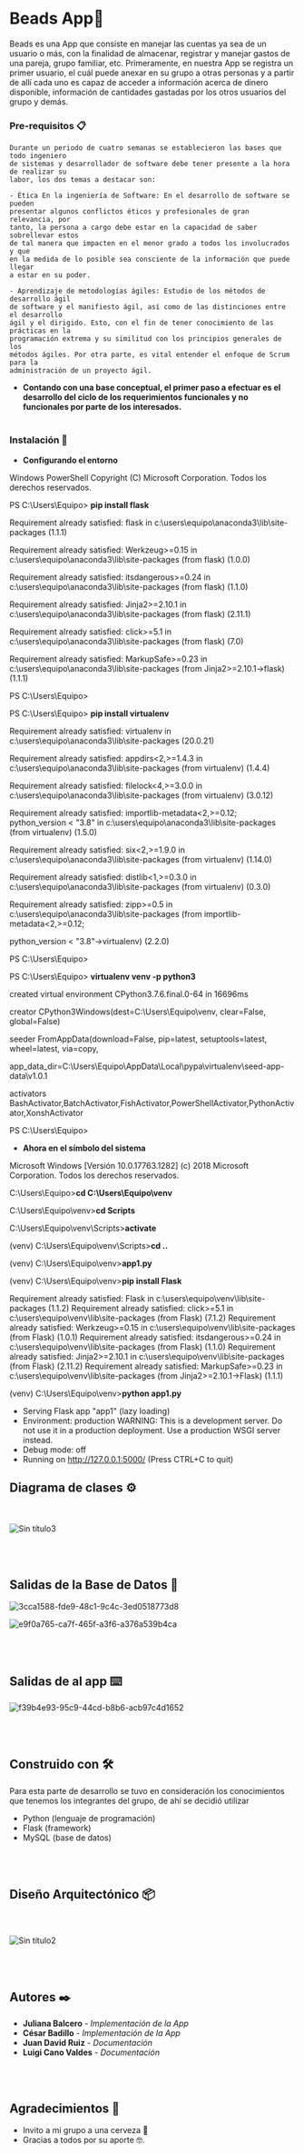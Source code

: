 # Beads App🚀

Beads es una App que consiste en manejar las cuentas ya sea de un usuario o más,
con la finalidad de almacenar, registrar y manejar gastos de una pareja, grupo familiar,
etc. Primeramente, en nuestra App se registra un primer usuario, el cuál puede anexar
en su grupo a otras personas y a partir de allí cada uno es capaz de acceder a
información acerca de dinero disponible, información de cantidades gastadas por los
otros usuarios del grupo y demás.


### Pre-requisitos 📋


```
Durante un periodo de cuatro semanas se establecieron las bases que todo ingeniero
de sistemas y desarrollador de software debe tener presente a la hora de realizar su
labor, los dos temas a destacar son:

- Ética En la ingeniería de Software: En el desarrollo de software se pueden
presentar algunos conflictos éticos y profesionales de gran relevancia, por
tanto, la persona a cargo debe estar en la capacidad de saber sobrellevar estos
de tal manera que impacten en el menor grado a todos los involucrados y que
en la medida de lo posible sea consciente de la información que puede llegar
a estar en su poder. 

- Aprendizaje de metodologías ágiles: Estudio de los métodos de desarrollo ágil
de software y el manifiesto ágil, así como de las distinciones entre el desarrollo
ágil y el dirigido. Esto, con el fin de tener conocimiento de las prácticas en la 
programación extrema y su similitud con los principios generales de los
métodos ágiles. Por otra parte, es vital entender el enfoque de Scrum para la
administración de un proyecto ágil. 
```

* **Contando con una base conceptual, el primer paso a efectuar es el desarrollo del ciclo
de los requerimientos funcionales y no funcionales por parte de los interesados.**
<br/><br/>
### Instalación 🔧


* **Configurando el entorno**

Windows PowerShell
Copyright (C) Microsoft Corporation. Todos los derechos reservados.

PS C:\Users\Equipo> **pip install flask**

Requirement already satisfied: flask in c:\users\equipo\anaconda3\lib\site-packages (1.1.1)

Requirement already satisfied: Werkzeug>=0.15 in c:\users\equipo\anaconda3\lib\site-packages (from flask) (1.0.0)

Requirement already satisfied: itsdangerous>=0.24 in c:\users\equipo\anaconda3\lib\site-packages (from flask) (1.1.0)

Requirement already satisfied: Jinja2>=2.10.1 in c:\users\equipo\anaconda3\lib\site-packages (from flask) (2.11.1)

Requirement already satisfied: click>=5.1 in c:\users\equipo\anaconda3\lib\site-packages (from flask) (7.0)

Requirement already satisfied: MarkupSafe>=0.23 in c:\users\equipo\anaconda3\lib\site-packages (from Jinja2>=2.10.1->flask) (1.1.1)

PS C:\Users\Equipo>

PS C:\Users\Equipo> **pip install virtualenv**

Requirement already satisfied: virtualenv in c:\users\equipo\anaconda3\lib\site-packages (20.0.21)

Requirement already satisfied: appdirs<2,>=1.4.3 in c:\users\equipo\anaconda3\lib\site-packages (from virtualenv) (1.4.4)

Requirement already satisfied: filelock<4,>=3.0.0 in c:\users\equipo\anaconda3\lib\site-packages (from virtualenv) (3.0.12)

Requirement already satisfied: importlib-metadata<2,>=0.12; python_version < "3.8" in c:\users\equipo\anaconda3\lib\site-packages (from virtualenv) (1.5.0)

Requirement already satisfied: six<2,>=1.9.0 in c:\users\equipo\anaconda3\lib\site-packages (from virtualenv) (1.14.0)

Requirement already satisfied: distlib<1,>=0.3.0 in c:\users\equipo\anaconda3\lib\site-packages (from virtualenv) (0.3.0)

Requirement already satisfied: zipp>=0.5 in c:\users\equipo\anaconda3\lib\site-packages (from importlib-metadata<2,>=0.12; 

python_version < "3.8"->virtualenv) (2.2.0)

PS C:\Users\Equipo>

PS C:\Users\Equipo> **virtualenv venv -p python3**

created virtual environment CPython3.7.6.final.0-64 in 16696ms

creator CPython3Windows(dest=C:\Users\Equipo\venv, clear=False, global=False)

seeder FromAppData(download=False, pip=latest, setuptools=latest, wheel=latest, via=copy,

app_data_dir=C:\Users\Equipo\AppData\Local\pypa\virtualenv\seed-app-data\v1.0.1

activators BashActivator,BatchActivator,FishActivator,PowerShellActivator,PythonActivator,XonshActivator

PS C:\Users\Equipo>

* **Ahora en el símbolo del sistema**

Microsoft Windows [Versión 10.0.17763.1282]
(c) 2018 Microsoft Corporation. Todos los derechos reservados.

C:\Users\Equipo>**cd C:\Users\Equipo\venv**

C:\Users\Equipo\venv>**cd Scripts**

C:\Users\Equipo\venv\Scripts>**activate**

(venv) C:\Users\Equipo\venv\Scripts>**cd ..**

(venv) C:\Users\Equipo\venv>**app1.py**

(venv) C:\Users\Equipo\venv>**pip install Flask**

Requirement already satisfied: Flask in c:\users\equipo\venv\lib\site-packages (1.1.2)
Requirement already satisfied: click>=5.1 in c:\users\equipo\venv\lib\site-packages (from Flask) (7.1.2)
Requirement already satisfied: Werkzeug>=0.15 in c:\users\equipo\venv\lib\site-packages (from Flask) (1.0.1)
Requirement already satisfied: itsdangerous>=0.24 in c:\users\equipo\venv\lib\site-packages (from Flask) (1.1.0)
Requirement already satisfied: Jinja2>=2.10.1 in c:\users\equipo\venv\lib\site-packages (from Flask) (2.11.2)
Requirement already satisfied: MarkupSafe>=0.23 in c:\users\equipo\venv\lib\site-packages (from Jinja2>=2.10.1->Flask) (1.1.1)

(venv) C:\Users\Equipo\venv>**python app1.py**
 * Serving Flask app "app1" (lazy loading)
 * Environment: production
   WARNING: This is a development server. Do not use it in a production deployment.
   Use a production WSGI server instead.
 * Debug mode: off
 * Running on http://127.0.0.1:5000/ (Press CTRL+C to quit)

## Diagrama de clases ⚙️

<br/><br/>
![Sin título3](https://user-images.githubusercontent.com/66752504/84430869-f38f2700-abef-11ea-9db6-1be54b17f985.jpg)



<br/><br/>
## Salidas de la Base de Datos 🔩


![3cca1588-fde9-48c1-9c4c-3ed0518773d8](https://user-images.githubusercontent.com/66752504/84427180-19b1c880-abea-11ea-840e-e135d6290cbf.jpg)



![e9f0a765-ca7f-465f-a3f6-a376a539b4ca](https://user-images.githubusercontent.com/66752504/84427186-1e767c80-abea-11ea-95c4-04af0d9bb12f.jpg)




<br/><br/>
## Salidas de al app ⌨️

![f39b4e93-95c9-44cd-b8b6-acb97c4d1652](https://user-images.githubusercontent.com/66752504/84426767-62b54d00-abe9-11ea-90f3-4651ec1a5e6e.jpg)


<br/><br/>
## Construido con 🛠️

Para esta parte de desarrollo se tuvo en consideración los conocimientos que
tenemos los integrantes del grupo, de ahí se decidió utilizar 

* Python (lenguaje de
programación)
* Flask (framework) 
* MySQL (base de datos)

<br/><br/>

## Diseño Arquitectónico 📦
<br/><br/>
![Sin título2](https://user-images.githubusercontent.com/66752504/84430300-1bca5600-abef-11ea-8028-cb76ae849ffe.jpg)






<br/><br/>
## Autores ✒️

* **Juliana Balcero** - *Implementación de la App*
* **César Badillo** - *Implementación de la App* 
* **Juan David Ruiz** - *Documentación*
* **Luigi Cano Valdes** - *Documentación*

 
<br/><br/>
## Agradecimientos 🎁


* Invito a mi grupo a una  cerveza 🍺  
* Gracias a todos por su aporte 🤓.





